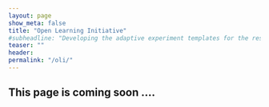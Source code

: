 ```yaml
---
layout: page
show_meta: false
title: "Open Learning Initiative"
#subheadline: "Developing the adaptive experiment templates for the researchers"
teaser: ""
header:
permalink: "/oli/"
---
```

## This page is coming soon ....
